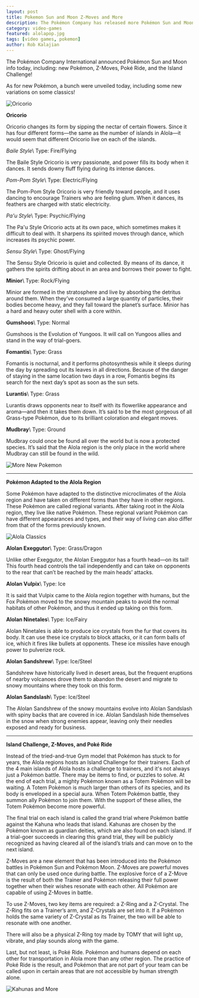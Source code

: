 ```yaml
---
layout: post
title: Pokemon Sun and Moon Z-Moves and More
description: The Pokémon Company has released more Pokémon Sun and Moon information, including information on the Z-Moves and Pokémon.
category: video-games
featured: alolapop.jpg
tags: [video games, pokemon]
author: Rob Kalajian
---
```


The Pokémon Company International announced Pokémon Sun and Moon info today, including: new Pokémon, Z-Moves, Poké Ride, and the Island Challenge!

As for new Pokémon, a bunch were unveiled today, including some new variations on some classics!

![Oricorio](/images/sunmoon/oricorio.jpg)

**Oricorio**

Oricorio changes its form by sipping the nectar of certain flowers. Since it has four different forms—the same as the number of islands in Alola—it would seem that different Oricorio live on each of the islands.

*Baile Style*\\
Type: Fire/Flying

The Baile Style Oricorio is very passionate, and power fills its body when it dances. It sends downy fluff flying during its intense dances.

*Pom-Pom Style*\\
Type: Electric/Flying

The Pom-Pom Style Oricorio is very friendly toward people, and it uses dancing to encourage Trainers who are feeling glum. When it dances, its feathers are charged with static electricity.

*Pa'u Style*\\
Type: Psychic/Flying

The Pa'u Style Oricorio acts at its own pace, which sometimes makes it difficult to deal with. It sharpens its spirited moves through dance, which increases its psychic power.

*Sensu Style*\\
Type: Ghost/Flying

The Sensu Style Oricorio is quiet and collected. By means of its dance, it gathers the spirits drifting about in an area and borrows their power to fight.

**Minior**\\
Type: Rock/Flying

Minior are formed in the stratosphere and live by absorbing the detritus around them. When they’ve consumed a large quantity of particles, their bodies become heavy, and they fall toward the planet’s surface. Minior has a hard and heavy outer shell with a core within.

**Gumshoos**\\
Type: Normal

Gumshoos is the Evolution of Yungoos. It will call on Yungoos allies and stand in the way of trial-goers.

**Fomantis**\\
Type: Grass

Fomantis is nocturnal, and it performs photosynthesis while it sleeps during the day by spreading out its leaves in all directions. Because of the danger of staying in the same location two days in a row, Fomantis begins its search for the next day’s spot as soon as the sun sets.

**Lurantis**\\
Type: Grass

Lurantis draws opponents near to itself with its flowerlike appearance and aroma—and then it takes them down. It’s said to be the most gorgeous of all Grass-type Pokémon, due to its brilliant coloration and elegant moves.

**Mudbray**\\
Type: Ground

Mudbray could once be found all over the world but is now a protected species. It’s said that the Alola region is the only place in the world where Mudbray can still be found in the wild.      

![More New Pokemon](/images/sunmoon/morenew.jpg)

---                                                                                                                        

**Pokémon Adapted to the Alola Region**

Some Pokémon have adapted to the distinctive microclimates of the Alola region and have taken on different forms than they have in other regions. These Pokémon are called regional variants. After taking root in the Alola region, they live like native Pokémon. These regional variant Pokémon can have different appearances and types, and their way of living can also differ from that of the forms previously known.

![Alola Classics](/images/sunmoon/alolaold.jpg)

**Alolan Exeggutor**\\
Type: Grass/Dragon

Unlike other Exeggutor, the Alolan Exeggutor has a fourth head—on its tail! This fourth head controls the tail independently and can take on opponents to the rear that can’t be reached by the main heads’ attacks.

**Alolan Vulpix**\\
Type: Ice

It is said that Vulpix came to the Alola region together with humans, but the Fox Pokémon moved to the snowy mountain peaks to avoid the normal habitats of other Pokémon, and thus it ended up taking on this form.

**Alolan Ninetales**\\
Type: Ice/Fairy

Alolan Ninetales is able to produce ice crystals from the fur that covers its body. It can use these ice crystals to block attacks, or it can form balls of ice, which it fires like bullets at opponents. These ice missiles have enough power to pulverize rock.

**Alolan Sandshrew**\\
Type: Ice/Steel

Sandshrew have historically lived in desert areas, but the frequent eruptions of nearby volcanoes drove them to abandon the desert and migrate to snowy mountains where they took on this form.

**Alolan Sandslash**\\
Type: Ice/Steel

The Alolan Sandshrew of the snowy mountains evolve into Alolan Sandslash with spiny backs that are covered in ice. Alolan Sandslash hide themselves in the snow when strong enemies appear, leaving only their needles exposed and ready for business.

---

**Island Challenge, Z-Moves, and Poké Ride**

Instead of the tried-and-true Gym model that Pokémon has stuck to for years, the Alola regions hosts an Island Challenge for their trainers. Each of the 4 main islands of Alola hosts a challenge to trainers, and it's not always just a Pokémon battle. There may be items to find, or puzzles to solve. At the end of each trial, a mighty Pokémon known as a Totem Pokémon will be waiting. A Totem Pokémon is much larger than others of its species, and its body is enveloped in a special aura. When Totem Pokémon battle, they summon ally Pokémon to join them. With the support of these allies, the Totem Pokémon become more powerful.

The final trial on each island is called the grand trial where Pokémon battle against the Kahuna who leads that island. Kahunas are chosen by the Pokémon known as guardian deities, which are also found on each island. If a trial-goer succeeds in clearing this grand trial, they will be publicly recognized as having cleared all of the island’s trials and can move on to the next island.

Z-Moves are a new element that has been introduced into the Pokémon battles in Pokémon Sun and Pokémon Moon. Z-Moves are powerful moves that can only be used once during battle. The explosive force of a Z-Move is the result of both the Trainer and Pokémon releasing their full power together when their wishes resonate with each other. All Pokémon are capable of using Z-Moves in battle.

To use Z-Moves, two key items are required: a Z-Ring and a Z-Crystal. The Z-Ring fits on a Trainer’s arm, and Z-Crystals are set into it. If a Pokémon holds the same variety of Z-Crystal as its Trainer, the two will be able to resonate with one another.

There will also be a physical Z-Ring toy made by TOMY that will light up, vibrate, and play sounds along with the game.

Last, but not least, is Poké Ride. Pokémon and humans depend on each other for transportation in Alola more than any other region. The practice of Poké Ride is the result, and Pokémon that are not part of your team can be called upon in certain areas that are not accessible by human strength alone.

![Kahunas and More](/images/sunmoon/leaders.jpg)
